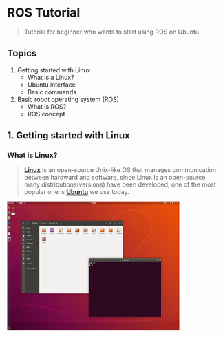 # ROS Tutorial
> Tutorial for beginner who wants to start using ROS on Ubuntu

## Topics
1. Getting started with Linux
   - What is a Linux?
   - Ubuntu interface
   - Basic commands
3. Basic robot operating system (ROS)
   - What is ROS?
   - ROS concept

## 1. Getting started with Linux
### What is Linux?
> [**Linux**](https://www.linux.com/what-is-linux/) is an open-source Unix-like OS that manages communication between hardward and software, since Linux is an open-source, many distributions(versions) have been developed, one of the most popular one is [**Ubuntu**](https://ubuntu.com/) we use today.

<img src="https://github.com/gmp-prem/BasicROS/blob/main/Images/interface.png" align="center" width="400" height="300">

